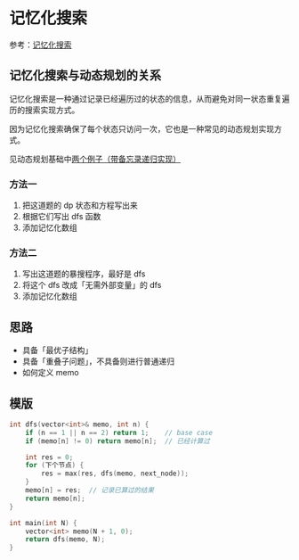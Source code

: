 # 记忆化搜索

参考：[记忆化搜索](https://oi-wiki.org/dp/memo/)

## 记忆化搜索与动态规划的关系

记忆化搜索是一种通过记录已经遍历过的状态的信息，从而避免对同一状态重复遍历的搜索实现方式。

因为记忆化搜索确保了每个状态只访问一次，它也是一种常见的动态规划实现方式。

见动态规划基础中[两个例子（带备忘录递归实现）](./0-动态规划基础.md)

### 方法一

1. 把这道题的 dp 状态和方程写出来
2. 根据它们写出 dfs 函数
3. 添加记忆化数组

### 方法二

1. 写出这道题的暴搜程序，最好是 dfs
2. 将这个 dfs 改成「无需外部变量」的 dfs
3. 添加记忆化数组

## 思路

- 具备「最优子结构」
- 具备「重叠子问题」，不具备则进行普通递归
- 如何定义 memo

## 模版

```c++
int dfs(vector<int>& memo, int n) {
    if (n == 1 || n == 2) return 1;    // base case
    if (memo[n] != 0) return memo[n];  // 已经计算过

    int res = 0;
    for (下个节点) {
        res = max(res, dfs(memo, next_node));
    }
    memo[n] = res;  // 记录已算过的结果
    return memo[n];
}

int main(int N) {
    vector<int> memo(N + 1, 0);
    return dfs(memo, N);
}
```

